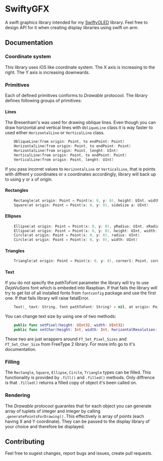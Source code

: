 # SwiftyGFX

A swift graphics library intended for my [SwiftyOLED](https://github.com/3Qax/SwiftyOLED) library. Feel free to design API for it when creating display libraries using swift on arm.

## Documentation

### Coordinate system

This library uses iOS like coordinate system. The X axis is increasing to the right. The Y axis is increasing downwards.

### Primitives

Each of defined primitives conforms to _Drawable_ protocool. The library defines following groups of primitives:

#### Lines

The Bresenham's was used for drawing oblique lines. Even though you can draw horizontal and vertical lines with `ObliqueLine` class it is way faster to used either `HorizontalLine` or `VerticalLine` class.

```swift
    ObliqueLine(from origin: Point, to endPoint: Point)
    HorizontalLine(from origin: Point, to endPoint: Point)
    HorizontalLine(from origin: Point, lenght: UInt)
    VerticalLine(from origin: Point, to endPoint: Point)
    VerticalLine(from origin: Point, lenght: UInt)
```

If you pass incorret values to `HorizontalLine` or `VerticalLine`, that is points with diffrent y coordinates or x coordinates accordingly, library will back up to using y or x of origin.

#### Rectangles

```swift
    Rectangle(at origin: Point = Point(x: 0, y: 0), height: UInt, width: UInt)
    Square(at origin: Point = Point(x: 0, y: 0), sideSize a: UInt)
```

#### Ellipses

```swift
    Ellipse(at origin: Point = Point(x: 0, y: 0), yRadius: UInt, xRadius: UInt)
    Ellipse(at origin: Point = Point(x: 0, y: 0), height: UInt, width: UInt)
    Circle(at origin: Point = Point(x: 0, y: 0), radius: UInt)
    Circle(at origin: Point = Point(x: 0, y: 0), width: UInt)
```

#### Triangles

```swift
    Triangle(at origin: Point = Point(x: 0, y: 0), corner1: Point, corner2: Point, corner3: Point)
```

#### Text

If you do not specify the _pathToFont_ parameter the library will try to use _DejaVuSans_ font which is embeded into Raspbian. If that fails the library will try to get list of all installed fonts from `fontconfig` package and use the first one. If that fails library will raise fatalError.

```swift
    Text(_ text: String, font pathToFont: String? = nil, at origin: Point = Point(x: 0, y: 0), pixelHeight: UInt32 = 16, pixelWidth: UInt32 = 16)

```

You can change text size by using one of two methods:

```swift
    public func setPixel(height: UInt32, width: UInt32)
    public func setChar(height: Int, width: Int, horizontalResolution: UInt32, verticalResolution: UInt32)
````

These two are just wrappers around `FT_Set_Pixel_Sizes` and `FT_Set_Char_Size` from FreeType 2 library. For more info go to it's documentation.

### Filling

The `Rectangle`, `Square`, `Ellipse`, `Circle`, `Triangle` types can be filled. This functionality is provided by `.fill()` and `.filled()` methods. Only diffrence is that `.filled()` returns a filled copy of object it's been called on.

### Rendering

The _Drawable_ protocool guarantes that for each object you can generate array of tuplets of integer and integer by calling `.generatePointsForDrawing()`. This effectively is array of points (each having X and Y coordinate). They can be passed to the display library of your choice and therefore be displayed. 

## Contributing

Feel free to sugest changes, report bugs and issues, create pull requests.

